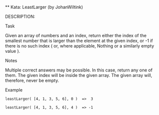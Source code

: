 ** Kata: LeastLarger (by JohanWiltink)

DESCRIPTION:

Task

Given an array of numbers and an index, return either the index of the smallest number that is larger than the element at the given index, or -1 if there is no such index ( or, where applicable, Nothing or a similarly empty value ).

Notes

Multiple correct answers may be possible. In this case, return any one of them.
The given index will be inside the given array.
The given array will, therefore, never be empty.

Example

`leastLarger( [4, 1, 3, 5, 6], 0 )  =>  3`

`leastLarger( [4, 1, 3, 5, 6], 4 )  => -1`
